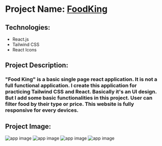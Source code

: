 # Project Name: [FoodKing](https://foodking-ui.netlify.app)

## Technologies:
- React.js
- Tailwind CSS
- React Icons

## Project Description:
### "Food King" is a basic single page react application. It is not a full functional application. I create this application for practicing Tailwind CSS and React. Basically it's an UI design. But I add some basic functionalities in this project. User can filter food by their type or price. This website is fully responsive for every devices.

## Project Image:
![app image](https://i.ibb.co/4Zbpp5D/1.png)
![app image](https://i.ibb.co/jHxrL8v/2.png)
![app image](https://i.ibb.co/4PsrM1q/3.png)
![app image](https://i.ibb.co/B6zVsNc/4.png)

